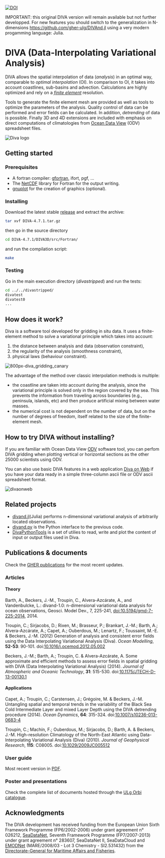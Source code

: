 [![DOI](https://zenodo.org/badge/80114691.svg)](https://zenodo.org/badge/latestdoi/80114691)


IMPORTANT: this original DIVA version will remain available but not further developped. For new features you should switch to the generalization in N-dimensions https://github.com/gher-ulg/DIVAnd.jl using a very modern progamming language: Julia.


# DIVA (Data-Interpolating Variational Analysis)

DIVA allows the spatial interpolation of data (*analysis*) in an optimal way, comparable to *optimal interpolation* (OI). In comparison to OI, it takes into account coastlines, sub-basins and advection. Calculations are highly optimized and rely on a [*finite element*](https://en.wikipedia.org/wiki/Finite_element_method) resolution. 

Tools to generate the finite element mesh are provided as well as tools to optimize the parameters of the analysis. Quality control of data can be performed and error fields can be calculated. In addition, *detrending* of data is possible. Finally 3D and 4D extensions are included with emphasis on direct computations of climatologies from [Ocean Data View](https://odv.awi.de/) (ODV) spreadsheet files.

![Diva logo](https://cloud.githubusercontent.com/assets/11868914/24106959/c6d8fb44-0d89-11e7-921b-a36fcccf5a21.png)

## Getting started

### Prerequisites

* A fortran compiler: [gfortran](https://gcc.gnu.org/wiki/GFortran), ifort, pgf, ...
* The [NetCDF](https://www.unidata.ucar.edu/software/netcdf/netcdf-4/newdocs/netcdf-f90.html) library for Fortran for the output writing.
* [gnuplot](http://www.gnuplot.info/) for the creation of graphics (optional).

### Installing
Download the latest stable [release](https://github.com/gher-ulg/DIVA/releases) and extract the archive:
```bash
tar xvf DIVA-4.7.1.tar.gz
```
then go in the source directory
```bash
cd DIVA-4.7.1/DIVA3D/src/Fortran/
```
and run the compilation script:
```bash
make
```

### Testing

Go in the main execution directory (*divastripped*) and run the tests:
```bash
cd ../../divastripped/
divatest
divatest0
...
```
## How does it work?

Diva is a software tool developed for gridding in situ data.
It uses a finite-element method to solve a variational principle which takes into account:
 1. the distance between analysis and data (observation constraint),
 2. the regularity of the analysis (smoothness constraint),
 3. physical laws (behaviour constraint). 
 
 ![800px-diva_gridding_canary](https://cloud.githubusercontent.com/assets/11868914/24946939/09c918fc-1f65-11e7-9974-06264c70ec1e.png)

The advantage of the method over classic interpolation methods is multiple:
* the coastline are taken into account during the analysis, since the variational principle is solved only in the region covered by the sea. This prevents the information from traveling across boundaries (e.g., peninsula, islands, etc) and then produce artificial mixing between water masses.
* the numerical cost is not dependent on the number of data, but on the number of degrees of freedom, itself related to the size of the finite-element mesh. 

##  How to try DIVA without installing?

If you are familiar with Ocean Data View [ODV](http://odv.awi.de/) software tool, you can perfom DIVA gridding when plotting vertical or horizontal sections as the other 25000 scientists using ODV.

You can also use basic DIVA features in a web application [Diva on Web](http://gher-diva.phys.ulg.ac.be/web-vis/diva.html) if you have your data ready in a simple three-column ascii file or ODV ascii spreadsheet format. 

![divaonweb](https://cloud.githubusercontent.com/assets/11868914/24947093/a980dd26-1f65-11e7-8715-f1e50bd69a83.png)

## Related projects 

* [divand.jl](https://github.com/gher-ulg/divand.jl)(Julia)  performs n-dimensional variational analysis of arbitrarily located observations.
* [divand.py](https://github.com/gher-ulg/divand.py) is the Python interface to the previous code.
* [DivaPythonTools](https://github.com/gher-ulg/DivaPythonTools) is a set of utilies to read, write and plot the content of input or output files used in Diva.

## Publications & documents 

Check the [GHER publications]([http://orbi.ulg.ac.be/ulg-report?query=%28%28affil%3A%22GeoHydrodynamics+and+Environment+Research%22%29+OR+%28affil%3A%22Oc%C3%A9anographie+physique%22%29%29&model=a&format=apa&sort_by0=1&order0=DESC&sort_by1=3&order1=ASC&sort_by2=2&order2=ASC&output=html&language=en&title=GHER+publications]) for the most recent updates.

### Articles

#### Theory

Barth, A., Beckers, J.-M., Troupin, C., Alvera-Azcárate, A., and Vandenbulcke, L.: divand-1.0: n-dimensional variational data analysis for ocean observations, Geosci. Model Dev., 7, 225-241, [doi:10.5194/gmd-7-225-2014](http://dx.doi.org/10.5194/gmd-7-225-2014), 2014.

Troupin, C.; Sirjacobs, D.; Rixen, M.; Brasseur, P.; Brankart, J.-M.; Barth, A.; Alvera-Azcárate, A.; Capet, A.; Ouberdous, M.; Lenartz, F.; Toussaint, M.-E. & Beckers, J.-M. (2012) Generation of analysis and consistent error fields using the Data Interpolating Variational Analysis (Diva). *Ocean Modelling*, **52-53**: 90-101. doi:[10.1016/j.ocemod.2012.05.002](http://dx.doi.org/10.1016/j.ocemod.2012.05.002)

Beckers, J.-M.; Barth, A.; Troupin, C. & Alvera-Azcárate, A. Some approximate and efficient methods to assess error fields in spatial gridding with DIVA (Data Interpolating Variational Analysis) (2014). *Journal of Atmospheric and Oceanic Technology*,  **31**: 515-530. doi:[10.1175/JTECH-D-13-00130.1](http://dx.doi.org/10.1175/JTECH-D-13-00130.1)

#### Applications 

Capet, A.; Troupin, C.; Carstensen, J.; Grégoire, M. & Beckers, J.-M. Untangling spatial and temporal trends in the variability of the Black Sea Cold Intermediate Layer and mixed Layer Depth using the DIVA detrending procedure (2014). *Ocean Dynamics*, **64**: 315-324. doi:[10.1007/s10236-013-0683-4](http://dx.doi.org/10.1007/s10236-013-0683-4)

Troupin, C.; Machín, F.; Ouberdous, M.; Sirjacobs, D.; Barth, A. & Beckers, J.-M. High-resolution Climatology of the North-East Atlantic using Data-Interpolating Variational Analysis (Diva) (2010). *Journal of Geophysical Research*, **115**: C08005. doi:[10.1029/2009JC005512](http://dx.doi.org/10.1029/2009JC005512)

### User guide

Most recent version in [PDF](https://github.com/gher-ulg/Diva-User-Guide/raw/master/DivaUserGuide.pdf).

### Poster and presentations

Check the complete list of documents hosted through the [ULg Orbi catalogue](http://orbi.ulg.ac.be/orbi-report?query=%28%28affil%3A%22GeoHydrodynamics+and+Environment+Research%22%29+OR+%28affil%3A%22Oc%C3%A9anographie+physique%22%29%29&model=a&format=apa&sort_by0=1&order0=DESC&sort_by1=3&order1=ASC&sort_by2=2&order2=ASC&output=html&language=en&title=GHER+publications).

## Acknowledgments

The DIVA development has received funding from the European Union Sixth Framework Programme (FP6/2002-2006) under grant agreement n° 026212, [SeaDataNet](http://www.seadatanet.org/), Seventh Framework Programme (FP7/2007-2013) under grant agreement n° 283607, SeaDataNet II, SeaDataCloud and [EMODNet](http://www.emodnet.eu/) (MARE/2008/03 - Lot 3 Chemistry - SI2.531432) from the [Directorate-General for Maritime Affairs and Fisheries](http://ec.europa.eu/dgs/maritimeaffairs_fisheries/index_en.htm).
